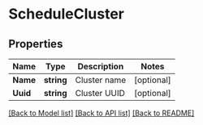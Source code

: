 # ScheduleCluster

## Properties

Name | Type | Description | Notes
------------ | ------------- | ------------- | -------------
**Name** | **string** | Cluster name | [optional] 
**Uuid** | **string** | Cluster UUID | [optional] 

[[Back to Model list]](../README.md#documentation-for-models) [[Back to API list]](../README.md#documentation-for-api-endpoints) [[Back to README]](../README.md)


